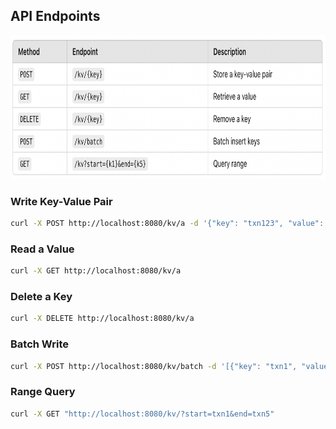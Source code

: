 ## API Endpoints

<img src="images/endpoints.png" alt="Write Path" width="800" height=230>

### **Write Key-Value Pair**
```sh
curl -X POST http://localhost:8080/kv/a -d '{"key": "txn123", "value": "approved"}' -H "Content-Type: application/json"
```

### **Read a Value**
```sh
curl -X GET http://localhost:8080/kv/a
```

### **Delete a Key**
```sh
curl -X DELETE http://localhost:8080/kv/a
```

### **Batch Write**
```sh
curl -X POST http://localhost:8080/kv/batch -d '[{"key": "txn1", "value": "approved"}, {"key": "txn2", "value": "failed"}]' -H "Content-Type: application/json"
```

### **Range Query**
```sh
curl -X GET "http://localhost:8080/kv/?start=txn1&end=txn5"
```
